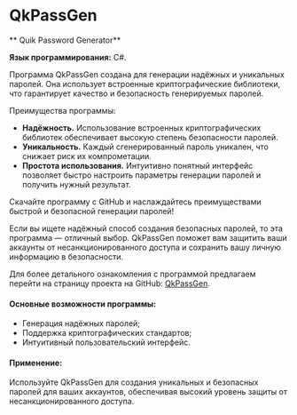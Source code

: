 # QkPassGen
** Quik Password Generator**

**Язык программирования:** C#.  

Программа QkPassGen создана для генерации надёжных и уникальных паролей. Она использует встроенные криптографические библиотеки, что гарантирует качество и безопасность генерируемых паролей.  

Преимущества программы:  
* **Надёжность.** Использование встроенных криптографических библиотек обеспечивает высокую степень безопасности паролей.
* **Уникальность.** Каждый сгенерированный пароль уникален, что снижает риск их компрометации.
* **Простота использования.** Интуитивно понятный интерфейс позволяет быстро настроить параметры генерации паролей и получить нужный результат.  

Скачайте программу с GitHub и наслаждайтесь преимуществами быстрой и безопасной генерации паролей!  

Если вы ищете надёжный способ создания безопасных паролей, то эта программа — отличный выбор. QkPassGen поможет вам защитить ваши аккаунты от несанкционированного доступа и сохранить вашу личную информацию в безопасности.  

Для более детального ознакомления с программой предлагаем перейти на страницу проекта на GitHub: [QkPassGen](https://github.com/azmrv/QkPassGen). 

#### Основные возможности программы:
- Генерация надёжных паролей;
- Поддержка криптографических стандартов;
- Интуитивный пользовательский интерфейс.

#### Применение:
Используйте QkPassGen для создания уникальных и безопасных паролей для ваших аккаунтов, обеспечивая высокий уровень защиты от несанкционированного доступа.